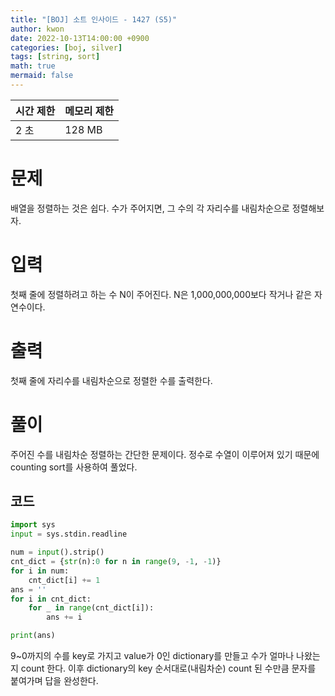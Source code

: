 ```yaml
---
title: "[BOJ] 소트 인사이드 - 1427 (S5)"
author: kwon
date: 2022-10-13T14:00:00 +0900
categories: [boj, silver]
tags: [string, sort]
math: true
mermaid: false
---
```


| 시간 제한 | 메모리 제한 |
| --- | --- |
| 2 초 | 128 MB |

# 문제

배열을 정렬하는 것은 쉽다. 수가 주어지면, 그 수의 각 자리수를 내림차순으로 정렬해보자.

# 입력

첫째 줄에 정렬하려고 하는 수 N이 주어진다. N은 1,000,000,000보다 작거나 같은 자연수이다.

# 출력

첫째 줄에 자리수를 내림차순으로 정렬한 수를 출력한다.

# 풀이

주어진 수를 내림차순 정렬하는 간단한 문제이다. 정수로 수열이 이루어져 있기 때문에 counting sort를 사용하여 풀었다.

## 코드

```python
import sys
input = sys.stdin.readline

num = input().strip()
cnt_dict = {str(n):0 for n in range(9, -1, -1)}
for i in num:
    cnt_dict[i] += 1
ans = ''
for i in cnt_dict:
    for _ in range(cnt_dict[i]):
        ans += i

print(ans)
```

9~0까지의 수를 key로 가지고 value가 0인 dictionary를 만들고 수가 얼마나 나왔는지 count 한다. 이후 dictionary의 key 순서대로(내림차순) count 된 수만큼 문자를 붙여가며 답을 완성한다.